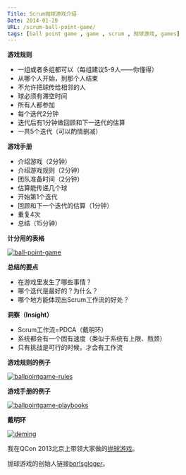 ```yaml
---
Title: Scrum抛球游戏介绍
Date: 2014-01-20
URL: /scrum-ball-point-game/
tags: [ball point game , game , scrum , 抛球游戏, games]
---
```


**游戏规则**

*   一组或者多组都可以（每组建议5-9人——你懂得）
*   从哪个人开始，到那个人结束
*   不允许把球传给相邻的人
*   球必须有滞空时间
*   所有人都参加
*   每个迭代2分钟
*   迭代后有1分钟做回顾和下一迭代的估算
*   一共5个迭代（可以酌情删减）

**游戏手册**

*   介绍游戏（2分钟）
*   介绍游戏规则（2分钟）
*   团队准备时间（2分钟）
*   估算能传递几个球
*   开始第1个迭代
*   回顾和下一个迭代的估算（1分钟）
*   重复4次
*   总结（15分钟）

**计分用的表格**

[![ball-point-game](/wp-content/uploads/2014/01/ball-point-game-300x121.jpg)](/wp-content/uploads/2014/01/ball-point-game.jpg)

**总结的要点**

*   在游戏里发生了哪些事情？
*   哪个迭代是最好的？为什么？
*   哪个地方能体现出Scrum工作流的好处？

**洞察（Insight）**

*   Scrum工作流=PDCA（戴明环）
*   系统都会有一个固有速度（类似于系统有上限、瓶颈）
*   只有挑战是可行的时候，才会有工作流

**游戏规则的例子**

[![ballpointgame-rules](/wp-content/uploads/2014/01/ballpointgame-rules-228x300.jpg)](/wp-content/uploads/2014/01/ballpointgame-rules.jpg)

**游戏手册的例子**

[![ballpointgame-playbooks](/wp-content/uploads/2014/01/ballpointgame-playbooks-209x300.jpg)](/wp-content/uploads/2014/01/ballpointgame-playbooks.jpg)

**戴明环**

[![deming](/wp-content/uploads/2014/01/deming-300x262.jpg)](/wp-content/uploads/2014/01/deming.jpg)

我在QCon 2013北京上带领大家做的[抛球游戏](https://bobjiang.com/2013/08/27/ball-point-game/)。

抛球游戏的创始人链接[bor!sgloger](https://borisgloger.com/wp-content/uploads/2013/10/BallPointGame.pdf)。